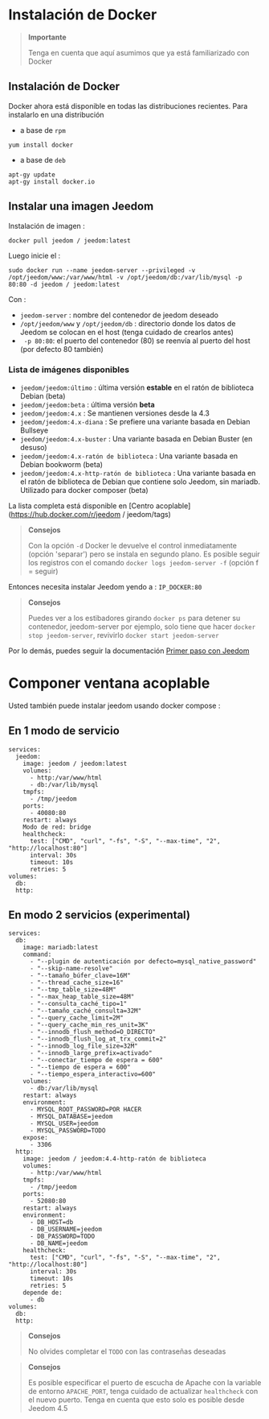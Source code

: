 # Instalación de Docker

> **Importante**
>
> Tenga en cuenta que aquí asumimos que ya está familiarizado con Docker

## Instalación de Docker

Docker ahora está disponible en todas las distribuciones recientes.
Para instalarlo en una distribución

-   a base de ``rpm``

````
yum install docker
````

-   a base de ``deb``

````
apt-gy update
apt-gy install docker.io
````

## Instalar una imagen Jeedom

Instalación de imagen :

``docker pull jeedom / jeedom:latest``

Luego inicie el :

``sudo docker run --name jeedom-server --privileged -v /opt/jeedom/www:/var/www/html -v /opt/jeedom/db:/var/lib/mysql -p 80:80 -d jeedom / jeedom:latest``

Con :

-   ``jeedom-server`` : nombre del contenedor de jeedom deseado
-   ``/opt/jeedom/www`` y ``/opt/jeedom/db`` : directorio donde los datos de Jeedom se colocan en el host (tenga cuidado de crearlos antes)
-  `` -p 80:80``: el puerto del contenedor (80) se reenvía al puerto del host (por defecto 80 también)

### Lista de imágenes disponibles
- `jeedom/jeedom:último` : última versión **estable** en el ratón de biblioteca Debian (beta)
- `jeedom/jeedom:beta` : última versión **beta**
- `jeedom/jeedom:4.x` : Se mantienen versiones desde la 4.3
- `jeedom/jeedom:4.x-diana` : Se prefiere una variante basada en Debian Bullseye
- `jeedom/jeedom:4.x-buster` : Una variante basada en Debian Buster (en desuso)
- `jeedom/jeedom:4.x-ratón de biblioteca` : Una variante basada en Debian bookworm (beta)
- `jeedom/jeedom:4.x-http-ratón de biblioteca` : Una variante basada en el ratón de biblioteca de Debian que contiene solo Jeedom, sin mariadb. Utilizado para docker composer (beta)

La lista completa está disponible en [Centro acoplable](https://hub.docker.com/r/jeedom / jeedom/tags)

> **Consejos**
>
> Con la opción `-d` Docker le devuelve el control inmediatamente (opción 'separar') pero se instala en segundo plano. Es posible seguir los registros con el comando `docker logs jeedom-server -f` (opción f = seguir)

Entonces necesita instalar Jeedom yendo a : ``IP_DOCKER:80``

> **Consejos**
>
> Puedes ver a los estibadores girando ``docker ps`` para detener su contenedor, jeedom-server por ejemplo, solo tiene que hacer ``docker stop jeedom-server``, revivirlo ``docker start jeedom-server``

Por lo demás, puedes seguir la documentación [Primer paso con Jeedom](https://doc.jeedom.com/es_ES/premiers-pas/index)


# Componer ventana acoplable

Usted también puede instalar jeedom usando docker compose : 

## En 1 modo de servicio

```
services:
  jeedom:
    image: jeedom / jeedom:latest
    volumes:
      - http:/var/www/html
      - db:/var/lib/mysql
    tmpfs:
      - /tmp/jeedom
    ports:
      - 40080:80
    restart: always
    Modo de red: bridge
    healthcheck:
      test: ["CMD", "curl", "-fs", "-S", "--max-time", "2", "http://localhost:80"]
      interval: 30s
      timeout: 10s
      retries: 5
volumes:
  db:
  http:
```


## En modo 2 servicios (experimental)

```
services:
  db:
    image: mariadb:latest
    command: 
      - "--plugin de autenticación por defecto=mysql_native_password"
      - "--skip-name-resolve"
      - "--tamaño_búfer_clave=16M"
      - "--thread_cache_size=16"
      - "--tmp_table_size=48M"
      - "--max_heap_table_size=48M"
      - "--consulta_caché_tipo=1"
      - "--tamaño_caché_consulta=32M"
      - "--query_cache_limit=2M"
      - "--query_cache_min_res_unit=3K"
      - "--innodb_flush_method=O_DIRECTO"
      - "--innodb_flush_log_at_trx_commit=2"
      - "--innodb_log_file_size=32M"
      - "--innodb_large_prefix=activado"
      - "--conectar_tiempo de espera = 600"
      - "--tiempo de espera = 600"
      - "--tiempo_espera_interactivo=600"
    volumes:
      - db:/var/lib/mysql
    restart: always
    environment:
      - MYSQL_ROOT_PASSWORD=POR HACER
      - MYSQL_DATABASE=jeedom
      - MYSQL_USER=jeedom
      - MYSQL_PASSWORD=TODO
    expose:
      - 3306
  http:
    image: jeedom / jeedom:4.4-http-ratón de biblioteca
    volumes:
      - http:/var/www/html
    tmpfs:
      - /tmp/jeedom
    ports:
      - 52080:80
    restart: always
    environment:
      - DB_HOST=db
      - DB_USERNAME=jeedom
      - DB_PASSWORD=TODO
      - DB_NAME=jeedom
    healthcheck:
      test: ["CMD", "curl", "-fs", "-S", "--max-time", "2", "http://localhost:80"]
      interval: 30s
      timeout: 10s
      retries: 5
    depende de:
      - db
volumes:
  db:
  http:
```

>**Consejos**
>
>No olvides completar el `TODO` con las contraseñas deseadas

>**Consejos**
>
> Es posible especificar el puerto de escucha de Apache con la variable de entorno `APACHE_PORT`, tenga cuidado de actualizar `healthcheck` con el nuevo puerto. Tenga en cuenta que esto solo es posible desde Jeedom 4.5
